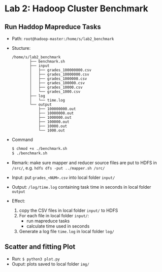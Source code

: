 # Lab 2: Hadoop Cluster Benchmark

## Run Haddop Mapreduce Tasks
- Path:  `root@hadoop-master:/home/s/lab2_benchmark`
- Stucture:

  ```log
  /home/s/lab2_benchmark
          ├── benchmark.sh
          ├── input
          │   ├── grades_100000000.csv
          │   ├── grades_10000000.csv
          │   ├── grades_1000000.csv
          │   ├── grades_100000.csv
          │   ├── grades_10000.csv
          │   └── grades_1000.csv
          ├── log
          │   └── time.log
          └── output
              ├── 100000000.out
              ├── 10000000.out
              ├── 1000000.out
              ├── 100000.out
              ├── 10000.out
              └── 1000.out
  ```

- Command

  ```bash
  $ chmod +x ./benchmark.sh
  $ ./benchmark.sh
  ```

- Remark: make sure mapper and reducer source files are put to HDFS in `/src/`, e.g. `hdfs dfs -put ../mapper.sh /src/`
- Input: put `grades_<NUM>.csv` into local folder `input/`
- Output: `/log/time.log` containing task time in seconds in local folder `output`
- Effect:
  1. copy the CSV files in local folder `input/` to HDFS
  2. For each file in local folder `input/`:
     - run mapreduce tasks
     - calculate time used in seconds
  3. Generate a log file `time.log` in local folder `log/`

## Scatter and fitting Plot

- Run: `$ python3 plot.py`
- Ouput: plots saved to local folder `img/`
